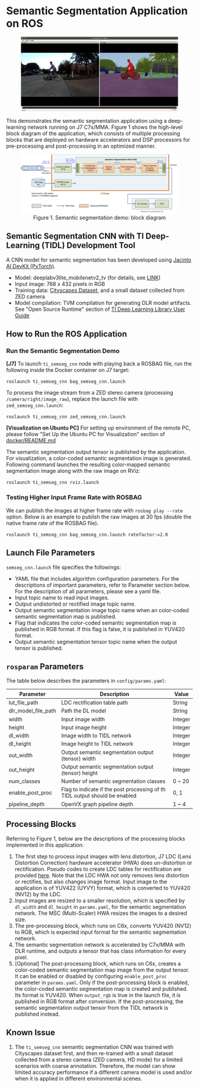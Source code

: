 Semantic Segmentation Application on ROS
========================================

<figure class="image">
  <center><img src="docs/semseg_rviz.png"/></center>
</figure>

This demonstrates the semantic segmentation application using a deep-learning network running on J7 C7x/MMA. Figure 1 shows the high-level block diagram of the application, which consists of multiple processing blocks that are deployed on hardware accelerators and DSP processors for pre-processing and post-processing in an optimized manner.

<figure class="image">
  <center><img src="docs/semseg_demo_block_diagram.svg"/></center>
  <figcaption> <center>Figure 1. Semantic segmentation demo: block diagram</center></figcaption>
</figure>

## Semantic Segmentation CNN with TI Deep-Learning (TIDL) Development Tool
A CNN model for semantic segmentation has been developed using [Jacinto AI DevKit (PyTorch)](https://git.ti.com/cgit/jacinto-ai/pytorch-jacinto-ai-devkit/about/).

* Model: deeplabv3lite_mobilenetv2_tv (for details, see [LINK](https://git.ti.com/cgit/jacinto-ai/pytorch-jacinto-ai-devkit/about/docs/Semantic_Segmentation.md))
* Input image: 768 x 432 pixels in RGB
* Training data: [Cityscapes Dataset](https://www.cityscapes-dataset.com), and a small dataset collected from ZED camera
* Model compilation: TVM compilation for generating DLR model artifacts. See "Open Source Runtime" section of [TI Deep Learning Library User Guide](http://gtweb.dal.design.ti.com/nightly_builds/PSDKRA_INSTALLER/114-2021-04-09_22-52-01/artifacts/output/webgen/publish/PROCESSOR-SDK-RTOS-J721E/07_03_00_06/exports/docs/tidl_j7_02_00_00_06/ti_dl/docs/user_guide_html/index.html)

## How to Run the ROS Application

### Run the Semantic Segmentation Demo
**[J7]** To launch `ti_semseg_cnn` node with playing back a ROSBAG file, run the following inside the Docker container on J7 target:
```
roslaunch ti_semseg_cnn bag_semseg_cnn.launch
```
To process the image stream from a ZED stereo camera (processing `/camera/right/image_raw`), replace the launch file with `zed_semseg_cnn.launch`:
```
roslaunch ti_semseg_cnn zed_semseg_cnn.launch
```

**[Visualization on Ubuntu PC]** For setting up environment of the remote PC, please follow "Set Up the Ubuntu PC for Visualization" section of [docker/README.md](../../docker/README.md)

The semantic segmentation output tensor is published by the application. For visualization, a color-coded semantic segmentation image is generated. Following command launches the resulting color-mapped semantic segmentation image along with the raw image on RViz:
```
roslaunch ti_semseg_cnn rviz.launch
```
### Testing Higher Input Frame Rate with ROSBAG
We can publish the images at higher frame rate with `rosbag play --rate` option. Below is an example to publish the raw images at 30 fps (double the native frame rate of the ROSBAG file).
```
roslaunch ti_semseg_cnn bag_semseg_cnn.launch ratefactor:=2.0
```

## Launch File Parameters
`semseg_cnn.launch` file specifies the followings:

* YAML file that includes algorithm configuration parameters. For the descriptions of important parameters, refer to Parameter section below. For the description of all parameters, please see a yaml file.
* Input topic name to read input images.
* Output undistorted or rectified image topic name.
* Output semantic segmentation image topic name when an color-coded semantic segmentation map is published.
* Flag that indicates the color-coded semantic segmentation map is published in RGB format. If this flag is false, it is published in YUV420 format.
* Output semantic segmentation tensor topic name when the output tensor is published.

## `rosparam` Parameters
The table below describes the parameters in `config/params.yaml`:


 Parameter                | Description                                                                  | Value
--------------------------|------------------------------------------------------------------------------|----------
 lut_file_path            | LDC rectification table path                                                 | String
 dlr_model_file_path      | Path the DL model                                                            | String
 width                    | Input image width                                                            | Integer
 height                   | Input image height                                                           | Integer
 dl_width                 | Image width to TIDL network                                                  | Integer
 dl_height                | Image height to TIDL network                                                 | Integer
 out_width                | Output semantic segmentation output (tensor) width                           | Integer
 out_height               | Output semantic segmentation output (tensor) height                          | Integer
 num_classes              | Number of semantic segmentation classes                                      | 0 ~ 20
 enable_post_proc         | Flag to indicate if the post processing of th TIDL output should be enabled  | 0, 1
 pipeline_depth           | OpenVX graph pipeline depth                                                  | 1 ~ 4

## Processing Blocks

Referring to Figure 1, below are the descriptions of the processing blocks implemented in this application:

1. The first step to process input images with lens distortion, J7 LDC (Lens Distortion Correction) hardware accelerator (HWA) does un-distortion or rectification. Pseudo codes to create LDC tables for rectification are provided [here](../ti_sde/README.md). Note that the LDC HWA not only removes lens distortion or rectifies, but also changes image format. Input image to the application is of YUV422 (UYVY) format, which is converted to YUV420 (NV12) by the LDC.
2. Input images are resized to a smaller resolution, which is specified by `dl_width` and `dl_height` in `params.yaml`, for the semantic segmentation network. The MSC (Multi-Scaler) HWA resizes the images to a desired size.
3. The pre-processing block, which runs on C6x, converts YUV420 (NV12) to RGB, which is expected input format for the semantic segmentation network.
4. The semantic segmentation network is accelerated by C7x/MMA with DLR runtime, and outputs a tensor that has class information for every pixel.
5. [Optional] The post-processing block, which runs on C6x, creates a color-coded semantic segmentation map image from the output tensor. It can be enabled or disabled by configuring `enable_post_proc` parameter in `params.yaml`. Only if the post-processing block is enabled, the color-coded semantic segmentation map is created and published. Its format is YUV420. When `output_rgb` is true in the launch file, it is published in RGB format after conversion. If the post-processing, the semantic segmentation output tensor from the TIDL network is published instead.

## Known Issue

1. The `ti_semseg_cnn` semantic segmentation CNN was trained with Cityscapes dataset first, and then re-trained with a small dataset collected from a stereo camera (ZED camera, HD mode) for a limited scenarios with coarse annotation. Therefore, the model can show limited accuracy performance if a different camera model is used and/or when it is applied in different environmental scenes.

